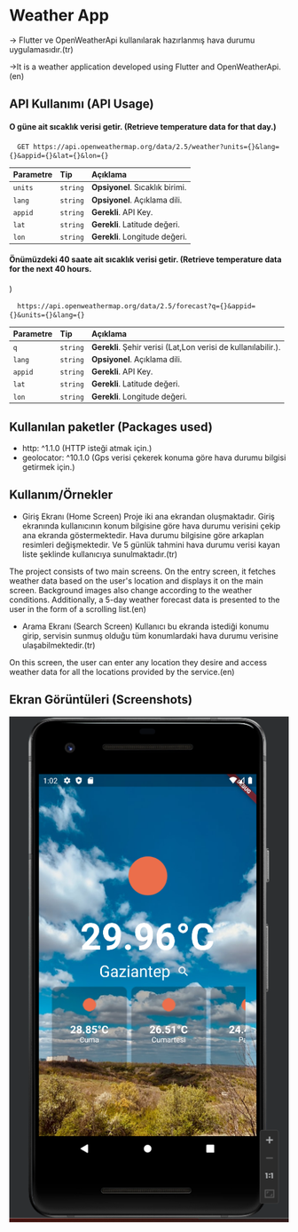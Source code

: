 
# Weather App

-> Flutter ve OpenWeatherApi kullanılarak hazırlanmış hava durumu uygulamasıdır.(tr)

->It is a weather application developed using Flutter and OpenWeatherApi.(en)




## API Kullanımı (API Usage)

#### O güne ait sıcaklık verisi getir. (Retrieve temperature data for that day.)

```http
  GET https://api.openweathermap.org/data/2.5/weather?units={}&lang={}&appid={}&lat={}&lon={}
```

| Parametre | Tip     | Açıklama                |
| :-------- | :------- | :------------------------- |
| `units` | `string` | **Opsiyonel**. Sıcaklık birimi. |
| `lang` | `string` | **Opsiyonel**. Açıklama dili. |
| `appid` | `string` | **Gerekli**. API Key. |
| `lat` | `string` | **Gerekli**. Latitude değeri. |
| `lon` | `string` | **Gerekli**. Longitude değeri. |


#### Önümüzdeki 40 saate ait sıcaklık verisi getir. (Retrieve temperature data for the next 40 hours.

)

```http
  https://api.openweathermap.org/data/2.5/forecast?q={}&appid={}&units={}&lang={}
```

| Parametre | Tip     | Açıklama                |
| :-------- | :------- | :------------------------- |
| `q` | `string` | **Gerekli**. Şehir verisi (Lat,Lon verisi de kullanılabilir.). |
| `lang` | `string` | **Opsiyonel**. Açıklama dili. |
| `appid` | `string` | **Gerekli**. API Key. |
| `lat` | `string` | **Gerekli**. Latitude değeri. |
| `lon` | `string` | **Gerekli**. Longitude değeri. |
  
## Kullanılan paketler (Packages used)

- http: ^1.1.0 (HTTP isteği atmak için.)
- geolocator: ^10.1.0 (Gps verisi çekerek konuma göre hava durumu bilgisi getirmek için.)


  
## Kullanım/Örnekler

- Giriş Ekranı (Home Screen)
Proje iki ana ekrandan oluşmaktadır. Giriş ekranında kullanıcının konum bilgisine göre hava durumu verisini çekip ana ekranda göstermektedir. Hava durumu bilgisine göre arkaplan resimleri değişmektedir. Ve 5 günlük tahmini hava durumu verisi kayan liste şeklinde kullanıcıya sunulmaktadır.(tr)

The project consists of two main screens. On the entry screen, it fetches weather data based on the user's location and displays it on the main screen. Background images also change according to the weather conditions. Additionally, a 5-day weather forecast data is presented to the user in the form of a scrolling list.(en)

- Arama Ekranı (Search Screen)
Kullanıcı bu ekranda istediği konumu girip, servisin sunmuş olduğu tüm konumlardaki hava durumu verisine ulaşabilmektedir.(tr)


On this screen, the user can enter any location they desire and access weather data for all the locations provided by the service.(en)

## Ekran Görüntüleri (Screenshots)
<img src="ProjectSS/Gaziantep.png" width="auto">



  
